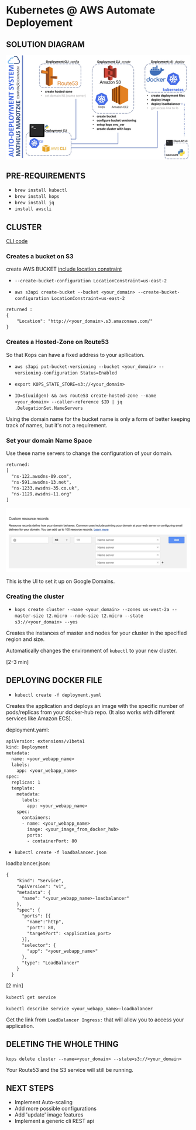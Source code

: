 # Kubernetes @ AWS Automate Deployement

## SOLUTION DIAGRAM

![alt text](https://github.com/MatheusDMD/AWS-Automate-Kubernetes-Deploying/blob/master/images/solution_diagram.jpg "Diagram")

## PRE-REQUIREMENTS

- `brew install kubectl`
- `brew install kops`
- `brew install jq`
- `install awscli`

## CLUSTER
[CLI code](https://github.com/MatheusDMD/AWS-Automate-Kubernetes-Deploying/blob/master/k8s%40AWS/marotzke.py)

### Creates a bucket on S3

create AWS BUCKET
[include location constraint](docs.aws.amazon.com/general/latest/gr/rande.html)

- `--create-bucket-configuration LocationConstraint=us-east-2`

- `aws s3api create-bucket --bucket <your_domain> --create-bucket-configuration LocationConstraint=us-east-2`

```
returned :
{
    "Location": "http://<your_domain>.s3.amazonaws.com/"
}
```

### Creates a Hosted-Zone on Route53
So that Kops can have a fixed address to your apllication.

- `aws s3api put-bucket-versioning --bucket <your_domain> --versioning-configuration Status=Enabled`

- `export KOPS_STATE_STORE=s3://<your_domain>`

- `ID=$(uuidgen) && aws route53 create-hosted-zone --name <your_domain> --caller-reference $ID | jq .DelegationSet.NameServers`

Using the domain name for the bucket name is only a form of better keeping track of names, but it's not a requirement.

### Set your domain Name Space
Use these name servers to change the configuration of your domain.
```
returned:
[
  "ns-122.awsdns-09.com",
  "ns-591.awsdns-13.net",
  "ns-1233.awsdns-35.co.uk",
  "ns-1129.awsdns-11.org"
]
```

![alt text](https://github.com/MatheusDMD/AWS-Automate-Kubernetes-Deploying/blob/master/images/tutorial.jpeg "how to set it up on Google Domains")

This is the UI to set it up on Google Domains.

### Creating the cluster

- `kops create cluster --name <your_domain> --zones us-west-2a --master-size t2.micro --node-size t2.micro --state s3://<your_domain> --yes`

Creates the instances of master and nodes for your cluster in the specified region and size.

Automatically changes the environment of `kubectl` to your new cluster.

[2-3 min]


## DEPLOYING DOCKER FILE

- `kubectl create -f deployment.yaml`

Creates the application and deploys an image with the specific number of pods/replicas from your docker-hub repo. (It also works with different services like Amazon ECS).

deployment.yaml:

```
apiVersion: extensions/v1beta1
kind: Deployment
metadata:
  name: <your_webapp_name>
  labels:
    app: <your_webapp_name>
spec:
  replicas: 1
  template:
    metadata:
      labels:
        app: <your_webapp_name>
    spec:
      containers:
      - name: <your_webapp_name>
        image: <your_image_from_docker_hub>
        ports:
        - containerPort: 80
```

- `kubectl create -f loadbalancer.json`

loadbalancer.json:

```
{
    "kind": "Service",
    "apiVersion": "v1",
    "metadata": {
      "name": "<your_webapp_name>-loadbalancer"
    },
    "spec": {
      "ports": [{
        "name":"http",
        "port": 80,
        "targetPort": <application_port>
      }],
      "selector": {
        "app": "<your_webapp_name>"
      },
      "type": "LoadBalancer"
    }
  }
```
[2 min]

`kubectl get service`

`kubectl describe service <your_webapp_name>-loadbalancer`

Get the link from `LoadBalancer Ingress:` that will allow you to access your application. 

## DELETING THE WHOLE THING

`kops delete cluster --name=<your_domain> --state=s3://<your_domain>`

Your Route53 and the S3 service will still be running.


## NEXT STEPS

- Implement Auto-scaling
- Add more possible configurations
- Add 'update' image features
- Implement a generic cli REST api

